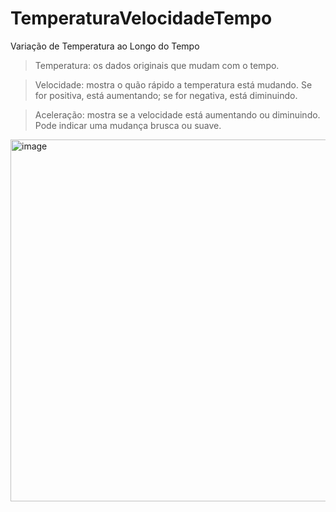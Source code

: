 # TemperaturaVelocidadeTempo
Variação de Temperatura ao Longo do Tempo

>Temperatura: os dados originais que mudam com o tempo.

>Velocidade: mostra o quão rápido a temperatura está mudando. Se for positiva, está aumentando; se for negativa, está diminuindo.

>Aceleração: mostra se a velocidade está aumentando ou diminuindo. Pode indicar uma mudança brusca ou suave.

<img width="1185" height="579" alt="image" src="https://github.com/user-attachments/assets/3e74aac6-e8f6-4721-9829-0e718350c409" />
